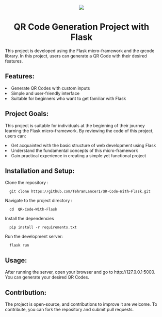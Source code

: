 <p align='center'>
 <img src="https://tehranlancer.com/media/2023/06/logo_lancer_h-2-copy.png">
</p>
<h1 align='center'>QR Code Generation Project with Flask</h1>
<p>This project is developed using the Flask micro-framework and the qrcode library. In this project, users can generate a QR Code with their desired features.</p>
<h2>Features:</h2>
<ui>
  <li>Generate QR Codes with custom inputs</li>
  <li>Simple and user-friendly interface</li>
  <li>Suitable for beginners who want to get familiar with Flask</li>
</ui>
<h2>Project Goals:</h2>
<p>This project is suitable for individuals at the beginning of their journey learning the Flask micro-framework. By reviewing the code of this project, users can:</p>
<ui>
  <li>Get acquainted with the basic structure of web development using Flask</li>
  <li>Understand the fundamental concepts of this micro-framework</li>
  <li>Gain practical experience in creating a simple yet functional project</li>
</ui>
<h2>Installation and Setup:</h2>
<p>Clone the repository :</p>

      git clone https://github.com/TehranLancer1/QR-Code-With-Flask.git
<p>Navigate to the project directory :</p>

      cd  QR-Code-With-Flask
<p>Install the dependencies</p>

      pip install -r requirements.txt
<p>Run the development server:</p>

      flask run
<h2>Usage:</h2>
<p>After running the server, open your browser and go to http://127.0.0.1:5000. You can generate your desired QR Codes.</p>
<h2>Contribution:</h2>
<p>
The project is open-source, and contributions to improve it are welcome. To contribute, you can fork the repository and submit pull requests.
</p>
